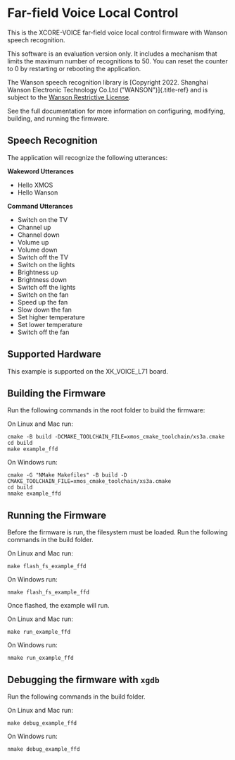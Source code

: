 # Far-field Voice Local Control

This is the XCORE-VOICE far-field voice local control firmware with Wanson speech recognition. 

This software is an evaluation version only. It includes a mechanism that limits the maximum number of recognitions to 50. You can reset the counter to 0 by restarting or rebooting the application.

The Wanson speech recognition library is [Copyright 2022. Shanghai
Wanson Electronic Technology Co.Ltd (&quot;WANSON&quot;)]{.title-ref}
and is subject to the [Wanson Restrictive
License](https://github.com/xmos/sln_voice/tree/develop/examples/ffd/inference/wanson/lib/LICENSE.md).

See the full documentation for more information on configuring, modifying, building, and running the firmware.

## Speech Recognition

The application will recognize the following utterances:

**Wakeword Utterances**
- Hello XMOS
- Hello Wanson

**Command Utterances**
- Switch on the TV
- Channel up
- Channel down
- Volume up
- Volume down
- Switch off the TV
- Switch on the lights
- Brightness up
- Brightness down
- Switch off the lights
- Switch on the fan
- Speed up the fan
- Slow down the fan
- Set higher temperature
- Set lower temperature
- Switch off the fan

## Supported Hardware

This example is supported on the XK_VOICE_L71 board.

## Building the Firmware

Run the following commands in the root folder to build the firmware:

On Linux and Mac run:

    cmake -B build -DCMAKE_TOOLCHAIN_FILE=xmos_cmake_toolchain/xs3a.cmake
    cd build
    make example_ffd

On Windows run:

    cmake -G "NMake Makefiles" -B build -D CMAKE_TOOLCHAIN_FILE=xmos_cmake_toolchain/xs3a.cmake
    cd build
    nmake example_ffd

## Running the Firmware

Before the firmware is run, the filesystem must be loaded. Run the following commands in the build folder.

On Linux and Mac run:

    make flash_fs_example_ffd

On Windows run:

    nmake flash_fs_example_ffd

Once flashed, the example will run.

On Linux and Mac run:

    make run_example_ffd

On Windows run:

    nmake run_example_ffd

## Debugging the firmware with `xgdb`

Run the following commands in the build folder.

On Linux and Mac run:

    make debug_example_ffd

On Windows run:

    nmake debug_example_ffd
